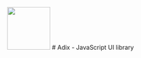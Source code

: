 <img src= "https://upload.wikimedia.org/wikipedia/commons/e/e5/Adix-TSLibary.png" width="100"> 
# Adix - JavaScript UI library 
